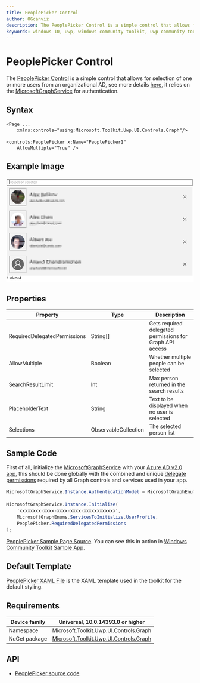 ```yaml
---
title: PeoplePicker Control
author: OGcanviz
description: The PeoplePicker Control is a simple control that allows for selection of one or more users from an organizational AD.
keywords: windows 10, uwp, windows community toolkit, uwp community toolkit, uwp toolkit, PeoplePicker Control
---
```


# PeoplePicker Control

The [PeoplePicker Control](https://docs.microsoft.com/dotnet/api/microsoft.toolkit.uwp.ui.controls.graph.peoplepicker) is a simple control that allows for selection of one or more users from an organizational AD, see more details [here](https://developer.microsoft.com/en-us/graph/docs/concepts/people_example), it relies on the [MicrosoftGraphService](../../docs/services/MicrosoftGraph.md) for authentication.

## Syntax

```xaml
<Page ...
    xmlns:controls="using:Microsoft.Toolkit.Uwp.UI.Controls.Graph"/>

<controls:PeoplePicker x:Name="PeoplePicker1"
    AllowMultiple="True" />
```

## Example Image

![PeoplePicker animation](../resources/images/Graph/PeoplePicker.png)

## Properties

| Property | Type | Description |
| -- | -- | -- |
| RequiredDelegatedPermissions | String[] | Gets required delegated permissions for Graph API access |
| AllowMultiple | Boolean | Whether multiple people can be selected |
| SearchResultLimit | Int | Max person returned in the search results |
| PlaceholderText | String | Text to be displayed when no user is selected |
| Selections | ObservableCollection<Person> | The selected person list |

## Sample Code

First of all, initialize the [MicrosoftGraphService](../../docs/services/MicrosoftGraph.md) with your [Azure AD v2.0 app](https://docs.microsoft.com/en-us/azure/active-directory/develop/active-directory-v2-app-registration), this should be done globally with the combined and unique [delegate permissions](https://docs.microsoft.com/en-us/azure/active-directory/develop/active-directory-v2-scopes) required by all Graph controls and services used in your app.

```c#
MicrosoftGraphService.Instance.AuthenticationModel = MicrosoftGraphEnums.AuthenticationModel.V2;

MicrosoftGraphService.Instance.Initialize(
    'xxxxxxxx-xxxx-xxxx-xxxx-xxxxxxxxxxxx',
    MicrosoftGraphEnums.ServicesToInitialize.UserProfile,
    PeoplePicker.RequiredDelegatedPermissions
);
```

[PeoplePicker Sample Page Source](../../Microsoft.Toolkit.Uwp.SampleApp/SamplePages/PeoplePicker). You can see this in action in [Windows Community Toolkit Sample App](https://www.microsoft.com/store/apps/9NBLGGH4TLCQ).

## Default Template 

[PeoplePicker XAML File](../../Microsoft.Toolkit.Uwp.UI.Controls.Graph/PeoplePicker/PeoplePicker.xaml) is the XAML template used in the toolkit for the default styling.

## Requirements

| Device family | Universal, 10.0.14393.0 or higher |
| -- | -- |
| Namespace | Microsoft.Toolkit.Uwp.UI.Controls.Graph |
| NuGet package | [Microsoft.Toolkit.Uwp.UI.Controls.Graph](https://www.nuget.org/packages/Microsoft.Toolkit.Uwp.UI.Controls.Graph/) |

## API

* [PeoplePicker source code](../../Microsoft.Toolkit.Uwp.UI.Controls.Graph/PeoplePicker)
